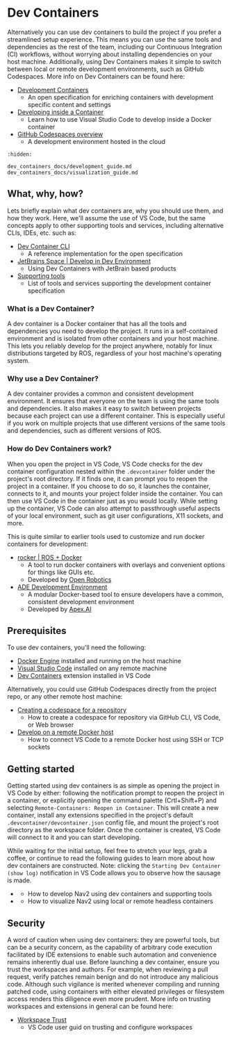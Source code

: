# Dev Containers

Alternatively you can use dev containers to build the project if you prefer a streamlined setup experience. This means you can use the same tools and dependencies as the rest of the team, including our Continuous Integration (CI) workflows, without worrying about installing dependencies on your host machine. Additionally, using Dev Containers makes it simple to switch between local or remote development environments, such as GitHub Codespaces. More info on Dev Containers can be found here:

- [Development Containers](https://containers.dev/)
  - An open specification for enriching containers with development specific content and settings
- [Developing inside a Container](https://code.visualstudio.com/docs/remote/containers)
  - Learn how to use Visual Studio Code to develop inside a Docker container
- [GitHub Codespaces overview](https://docs.github.com/en/codespaces/overview)
  - A development environment hosted in the cloud

```{toctree}
:hidden:

dev_containers_docs/development_guide.md
dev_containers_docs/visualization_guide.md
```

## What, why, how?

Lets briefly explain what dev containers are, why you should use them, and how they work. Here, we'll assume the use of VS Code, but the same concepts apply to other supporting tools and services, including alternative CLIs, IDEs, etc. such as:

- [Dev Container CLI](https://github.com/devcontainers/cli)
  - A reference implementation for the open specification
- [JetBrains Space | Develop in Dev Environment](https://www.jetbrains.com/help/space/develop-in-a-dev-environment.html)
  - Using Dev Containers with JetBrain based products
- [Supporting tools](https://containers.dev/supporting)
  - List of tools and services supporting the development container specification

### What is a Dev Container?

A dev container is a Docker container that has all the tools and dependencies you need to develop the project. It runs in a self-contained environment and is isolated from other containers and your host machine. This lets you reliably develop for the project anywhere, notably for linux distributions targeted by ROS, regardless of your host machine's operating system.

### Why use a Dev Container?

A dev container provides a common and consistent development environment. It ensures that everyone on the team is using the same tools and dependencies. It also makes it easy to switch between projects because each project can use a different container. This is especially useful if you work on multiple projects that use different versions of the same tools and dependencies, such as different versions of ROS.

### How do Dev Containers work?

When you open the project in VS Code, VS Code checks for the dev container configuration nested within the `.devcontainer` folder under the project's root directory. If it finds one, it can prompt you to reopen the project in a container. If you choose to do so, it launches the container, connects to it, and mounts your project folder inside the container. You can then use VS Code in the container just as you would locally. While setting up the container, VS Code can also attempt to passthrough useful aspects of your local environment, such as git user configurations, X11 sockets, and more.

This is quite similar to earlier tools used to customize and run docker containers for development:

- [rocker | ROS + Docker](https://github.com/osrf/rocker)
  - A tool to run docker containers with overlays and convenient options for things like GUIs etc.
  - Developed by [Open Robotics](https://www.openrobotics.org/)
- [ADE Development Environment](https://ade-cli.readthedocs.io/en/latest/)
  - A modular Docker-based tool to ensure developers have a common, consistent development environment
  - Developed by [Apex.AI](https://www.apex.ai/)

## Prerequisites

To use dev containers, you'll need the following:

- [Docker Engine](https://docs.docker.com/engine/install/) installed and running on the host machine
- [Visual Studio Code](https://code.visualstudio.com/) installed on any remote machine
- [Dev Containers](https://marketplace.visualstudio.com/items?itemName=ms-vscode-remote.remote-containers) extension installed in VS Code

Alternatively, you could use GitHub Codespaces directly from the project repo, or any other remote host machine:

- [Creating a codespace for a repository](https://docs.github.com/en/codespaces/developing-in-codespaces/creating-a-codespace-for-a-repository?tool=webui)
  - How to create a codespace for repository via GitHub CLI, VS Code, or Web browser
- [Develop on a remote Docker host](https://code.visualstudio.com/remote/advancedcontainers/develop-remote-host)
  - How to connect VS Code to a remote Docker host using SSH or TCP sockets

## Getting started

Getting started using dev containers is as simple as opening the project in VS Code by either: following the notification prompt to reopen the project in a container, or explicitly opening the command palette (Crtl+Shift+P) and selecting `Remote-Containers: Reopen in Container`. This will create a new container, install any extensions specified in the project's default `.devcontainer/devcontainer.json` config file, and mount the project's root directory as the workspace folder. Once the container is created, VS Code will connect to it and you can start developing.

While waiting for the initial setup, feel free to stretch your legs, grab a coffee, or continue to read the following guides to learn more about how dev containers are constructed. Note: clicking the `Starting Dev Container (show log)` notification in VS Code allows you to observe how the sausage is made.

- [](dev_containers_docs/development_guide.md)
  - How to develop Nav2 using dev containers and supporting tools
- [](dev_containers_docs/visualization_guide.md)
  - How to visualize Nav2 using local or remote headless containers

## Security

A word of caution when using dev containers: they are powerful tools, but can be a security concern, as the capability of arbitrary code execution facilitated by IDE extensions to enable such automation and convenience remains inherently dual use. Before launching a dev container, ensure you trust the workspaces and authors. For example, when reviewing a pull request, verify patches remain benign and do not introduce any malicious code. Although such vigilance is merited whenever compiling and running patched code, using containers with either elevated privileges or filesystem access renders this diligence even more prudent. More info on trusting workspaces and extensions in general can be found here:

- [Workspace Trust](https://code.visualstudio.com/docs/editor/workspace-trust)
  - VS Code user guid on trusting and configure workspaces
